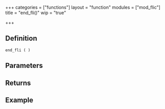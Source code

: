 +++
categories = ["functions"]
layout = "function"
modules = ["mod_flic"]
title = "end_fli()"
wip = "true"

+++

## Definition

    end_fli ( )

## Parameters

## Returns

## Example

```
```
